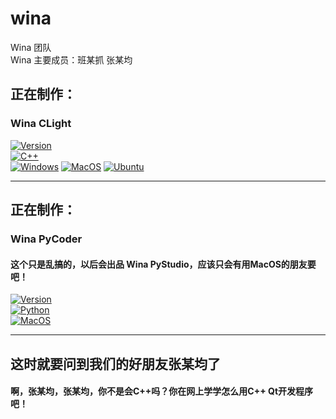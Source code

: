# wina  
Wina 团队  
Wina 主要成员：班某抓 张某均  

## 正在制作：  
### Wina CLight  
[![Version](https://img.shields.io/badge/Version-0.0.1-yellow)](https://)  
[![C++](https://img.shields.io/badge/C%2B%2B-2011%2B-skyblue)](https://isocpp.org)  
[![Windows](https://img.shields.io/badge/Windows-8%2B-skyblue)](https://www.microsoft.com)
[![MacOS](https://img.shields.io/badge/MacOS-10.10%2B-black)](https://www.apple.com)
[![Ubuntu](https://img.shields.io/badge/ubuntu-all-black)](https://ubuntu.com)  

---

## 正在制作：  
### Wina PyCoder
#### 这个只是乱搞的，以后会出品 Wina PyStudio，应该只会有用MacOS的朋友要吧！
[![Version](https://img.shields.io/badge/Version-0.0.1-yellow)](https://)  
[![Python](https://img.shields.io/badge/python-3.7%2B-yellow)](https://isocpp.org)  
[![MacOS](https://img.shields.io/badge/MacOS-10.10%2B-black)](https://www.apple.com)  

---

## 这时就要问到我们的好朋友张某均了  
#### 啊，张某均，张某均，你不是会C++吗？你在网上学学怎么用C++ Qt开发程序吧！  
